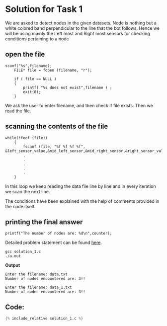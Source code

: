 # Solution for Task 1 

We are asked to detect nodes in the given datasets.
Node is nothing but a white colored band perpendicular 
to the line that the bot follows. Hence we will be using mainly the 
Left most and Right most sensors for checking conditions pertaining to a node

## open the file

```
scanf("%s",filename);
    FILE* file = fopen (filename, "r");

    if ( file == NULL ) 
    { 
        printf( "%s does not exist",filename ) ;
        exit(0);
    } 
```

We ask the user to enter filename, and then
check if file exists. 
Then we read the file. 

## scanning the contents of the file

```
while(!feof (file))
    {
    	fscanf (file, "%f %f %f %f", &left_sensor_value,&mid_left_sensor,&mid_right_sensor,&right_sensor_value);
    	.
    	.
    	.
    	.
    	.
    }
```
 In this loop we keep reading the data file line by line and in
 every iteration we scan the next line.

 The conditions have been explained with the help of comments provided 
 in the code itself.

## printing the final answer

`printf("The number of nodes are: %d\n",counter);`

Detailed problem statement can be found [here](https://sra-vjti.github.io/eklavya2020-assignments/assignment_1.html).

```  
gcc solution_1.c  
./a.out  
```

**Output**  

```
Enter the filename: data.txt  
Number of nodes encountered are: 3!!  
    
Enter the filename: data_1.txt  
Number of nodes encountered are: 3!!  
```

## Code:

```c
{% include_relative solution_1.c %}
```